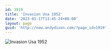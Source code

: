 ```yaml
---
id: 1919
title: 'Invasion Usa 1952'
date: '2023-03-17T13:45:24+00:00'
layout: page
guid: 'http://new.andydixon.com/?page_id=1919'
---
```


![Invasion Usa 1952](https://i0.wp.com/assets.g8x2.ldn.idrivee2-23.com/posters/Invasion%20Usa%201952%2001.jpg?w=1200&ssl=1 "Invasion Usa 1952")